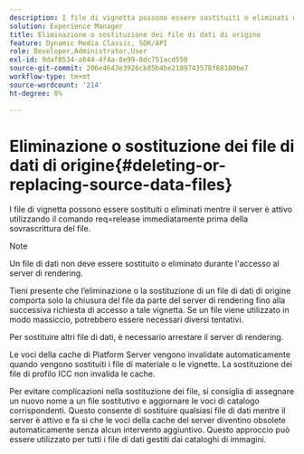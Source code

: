 ```yaml
---
description: I file di vignetta possono essere sostituiti o eliminati mentre il server è attivo utilizzando il comando req=release immediatamente prima della sovrascrittura del file.
solution: Experience Manager
title: Eliminazione o sostituzione dei file di dati di origine
feature: Dynamic Media Classic, SDK/API
role: Developer,Administrator,User
exl-id: 9daf8534-a844-4f4a-8e99-8dc751acd550
source-git-commit: 206e4643e3926cb85b4be2189743578f88180be7
workflow-type: tm+mt
source-wordcount: '214'
ht-degree: 0%

---
```


# Eliminazione o sostituzione dei file di dati di origine{#deleting-or-replacing-source-data-files}

I file di vignetta possono essere sostituiti o eliminati mentre il server è attivo utilizzando il comando req=release immediatamente prima della sovrascrittura del file.

>[!NOTE]
>
>Un file di dati non deve essere sostituito o eliminato durante l&#39;accesso al server di rendering.

Tieni presente che l’eliminazione o la sostituzione di un file di dati di origine comporta solo la chiusura del file da parte del server di rendering fino alla successiva richiesta di accesso a tale vignetta. Se un file viene utilizzato in modo massiccio, potrebbero essere necessari diversi tentativi.

Per sostituire altri file di dati, è necessario arrestare il server di rendering.

Le voci della cache di Platform Server vengono invalidate automaticamente quando vengono sostituiti i file di materiale o le vignette. La sostituzione dei file di profilo ICC non invalida le cache.

Per evitare complicazioni nella sostituzione dei file, si consiglia di assegnare un nuovo nome a un file sostitutivo e aggiornare le voci di catalogo corrispondenti. Questo consente di sostituire qualsiasi file di dati mentre il server è attivo e fa sì che le voci della cache del server diventino obsolete automaticamente senza alcun intervento aggiuntivo. Questo approccio può essere utilizzato per tutti i file di dati gestiti dai cataloghi di immagini.
